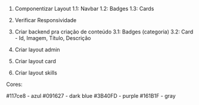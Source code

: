 1. Componentizar Layout 
  1.1: Navbar
  1.2: Badges
  1.3: Cards

2. Verificar Responsividade
3. Criar backend pra criação de conteúdo
  3.1: Badges (categoria)
  3.2: Card - Id, Imagem, Título, Descrição

4. Criar layout admin
5. Criar layout card
6. Criar layout skills

Cores: 

#117ce8 - azul
#091627 - dark blue
#3B40FD - purple
#161B1F - gray